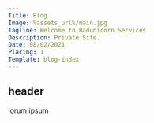 ```yaml
---
Title: Blog
Image: %assets_url%/main.jpg
Tagline: Welcome to Badunicorn Services
Description: Private Site.
Date: 08/02/2021
Placing: 1
Template: blog-index
---
```


## header

lorum ipsum
